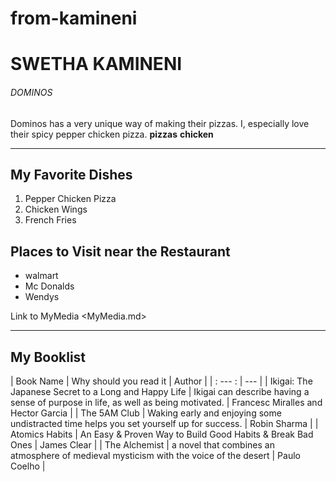 # from-kamineni
# SWETHA KAMINENI
###### DOMINOS
Dominos has a very unique way of making their pizzas. I, especially love their spicy pepper chicken pizza.
**pizzas** **chicken**

*****
## My Favorite Dishes

1. Pepper Chicken Pizza
1. Chicken Wings
1. French Fries

## Places to Visit near the Restaurant

- walmart
- Mc Donalds
- Wendys

Link to MyMedia <MyMedia.md>

*******

## My Booklist

| Book Name | Why should you read it | Author |
| : --- : | --- |
| Ikigai: The Japanese Secret to a Long and Happy Life | Ikigai can describe having a sense of purpose in life, as well as being motivated. | Francesc Miralles and Hector Garcia | 
| The 5AM Club | Waking early and enjoying some undistracted time helps you set yourself up for success. | Robin Sharma |
| Atomics Habits |  An Easy & Proven Way to Build Good Habits & Break Bad Ones | James Clear |
| The Alchemist | a novel that combines an atmosphere of medieval mysticism with the voice of the desert | Paulo Coelho |